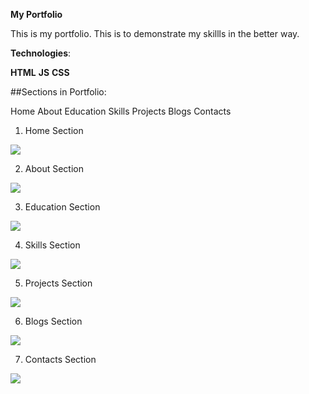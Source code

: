 <!-- ## Follow the link below to view my Portfolio -->
**My Portfolio**

This is my portfolio. This is to demonstrate my skillls in the better way.

**Technologies**:

**HTML**
**JS**
**CSS**

##Sections in Portfolio:

Home
About
Education
Skills
Projects
Blogs
Contacts

1. Home Section 

<img src = "https://github.com/Sai-Narasimha/SaiN-Portfolio/blob/main/images/About.png?raw=true" />

2. About Section 

<img src = "https://github.com/Sai-Narasimha/SaiN-Portfolio/blob/main/images/About.png?raw=true" />

3. Education Section 

<img src = "https://github.com/Sai-Narasimha/SaiN-Portfolio/blob/main/images/myEduc.png?raw=true" />

4. Skills Section 

<img src = "https://github.com/Sai-Narasimha/SaiN-Portfolio/blob/main/images/Skills.png?raw=true" />

5. Projects Section 

<img src = "https://github.com/Sai-Narasimha/SaiN-Portfolio/blob/main/images/Projects.png?raw=true" />

6. Blogs Section 

<img src = "https://github.com/Sai-Narasimha/SaiN-Portfolio/blob/main/images/Blogs.png?raw=true" />

7. Contacts Section 

<img src = "https://github.com/Sai-Narasimha/SaiN-Portfolio/blob/main/images/Contact.png?raw=true" />




